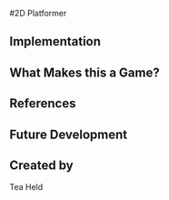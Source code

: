 #2D Platformer

## Implementation

## What Makes this a Game?

## References

## Future Development

## Created by
Tea Held
